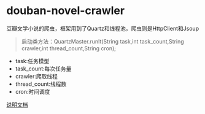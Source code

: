 # douban-novel-crawler
豆瓣文学小说的爬虫，框架用到了Quartz和线程池，爬虫则是HttpClient和Jsoup

> 启动类方法：QuartzMaster.runIt(String task,int task_count,String crawler,int thread_count,String cron);

- task:任务模型
- task_count:每次任务量
- crawler:爬取线程
- thread_count:线程数
- cron:时间调度

[说明文档](http://kevll.com/2018/05/01/%E7%94%A8Java%E5%86%99%E4%B8%80%E4%B8%AA%E7%88%AC%E8%99%AB/)
